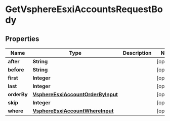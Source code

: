 

# GetVsphereEsxiAccountsRequestBody


## Properties

Name | Type | Description | Notes
------------ | ------------- | ------------- | -------------
**after** | **String** |  |  [optional]
**before** | **String** |  |  [optional]
**first** | **Integer** |  |  [optional]
**last** | **Integer** |  |  [optional]
**orderBy** | [**VsphereEsxiAccountOrderByInput**](VsphereEsxiAccountOrderByInput.md) |  |  [optional]
**skip** | **Integer** |  |  [optional]
**where** | [**VsphereEsxiAccountWhereInput**](VsphereEsxiAccountWhereInput.md) |  |  [optional]



